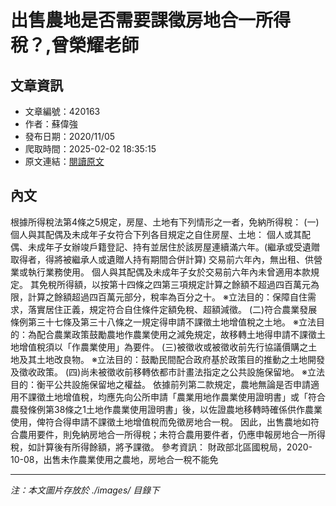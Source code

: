 # 出售農地是否需要課徵房地合一所得稅？,曾榮耀老師

## 文章資訊
- 文章編號：420163
- 作者：蘇偉強
- 發布日期：2020/11/05
- 爬取時間：2025-02-02 18:35:15
- 原文連結：[閱讀原文](https://real-estate.get.com.tw/Columns/detail.aspx?no=420163)

## 內文
根據所得稅法第4條之5規定，房屋、土地有下列情形之一者，免納所得稅：
(一)個人與其配偶及未成年子女符合下列各目規定之自住房屋、土地：
個人或其配偶、未成年子女辦竣戶籍登記、持有並居住於該房屋連續滿六年。(繼承或受遺贈取得者，得將被繼承人或遺贈人持有期間合併計算)
交易前六年內，無出租、供營業或執行業務使用。
個人與其配偶及未成年子女於交易前六年內未曾適用本款規定。
其免稅所得額，以按第十四條之四第三項規定計算之餘額不超過四百萬元為限，計算之餘額超過四百萬元部分，稅率為百分之十。
※立法目的：保障自住需求，落實居住正義，規定符合自住條件定額免稅、超額減徵。
(二)符合農業發展條例第三十七條及第三十八條之一規定得申請不課徵土地增值稅之土地。
※立法目的：為配合農業政策鼓勵農地作農業使用之減免規定，故移轉土地得申請不課徵土地增值稅須以「作農業使用」為要件。
(三)被徵收或被徵收前先行協議價購之土地及其土地改良物。
※立法目的：鼓勵民間配合政府基於政策目的推動之土地開發及徵收政策。
(四)尚未被徵收前移轉依都市計畫法指定之公共設施保留地。
※立法目的：衡平公共設施保留地之權益。
依據前列第二款規定，農地無論是否申請適用不課徵土地增值稅，均應先向公所申請「農業用地作農業使用證明書」或「符合農發條例第38條之1土地作農業使用證明書」後，以佐證農地移轉時確係供作農業使用，俾符合得申請不課徵土地增值稅而免徵房地合一稅。
因此，出售農地如符合農用要件，則免納房地合一所得稅；未符合農用要件者，仍應申報房地合一所得稅，如計算後有所得餘額，將予課徵。
參考資訊：
財政部北區國稅局，2020-10-08，出售未作農業使用之農地，房地合一稅不能免

---
*注：本文圖片存放於 ./images/ 目錄下*
